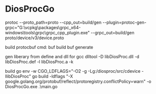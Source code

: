 # DiosProcGo
 protoc --proto_path=proto --cpp_out=build/gen --plugin=protoc-gen-grpc="G:\vcpkg\packages\grpc_x64-windows\tools\grpc\grpc_cpp_plugin.exe" --grpc_out=build/gen proto/device/v3/device.proto
 
build protocbuf cmd:
  buf build
  buf generate

gen liberary from define and dll for gcc
  dlltool -D libDiosProc.dll -d libDiosProc.def -l libDiosProc.a -k

build 
   go env -w CGO_LDFLAGS="-O2 -g -Lg:/diosproc/src/cdevice -llibDiosProc"
   go build -ldflags "-X google.golang.org/protobuf/reflect/protoregistry.conflictPolicy=warn" -o DiosProcGo.exe .\main.go
